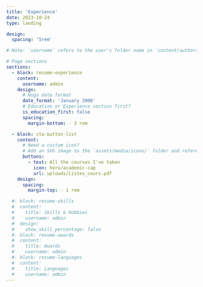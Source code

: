 ```yaml
---
title: 'Experience'
date: 2023-10-24
type: landing

design:
  spacing: '5rem'

# Note: `username` refers to the user's folder name in `content/authors/`

# Page sections
sections:
  - block: resume-experience
    content:
      username: admin
    design:
      # Hugo date format
      date_format: 'January 2006'
      # Education or Experience section first?
      is_education_first: false
      spacing:
        margin-bottom: - 3 rem

  - block: cta-button-list
    content:
      # Need a custom icon?
      # Add an SVG image to the `assets/media/icons/` folder and reference it in the `icon` field below
      buttons:
        - text: All the courses I've taken
          icon: hero/academic-cap
          url: uploads/Listes_cours.pdf
    design:
      spacing:
        margin-top: - 1 rem

  #- block: resume-skills
  #  content:
  #    title: Skills & Hobbies
  #    username: admin
  #  design:
  #    show_skill_percentage: false
  #- block: resume-awards
  #  content:
  #    title: Awards
  #    username: admin
  #- block: resume-languages
  #  content:
  #    title: Languages
  #    username: admin
---
```

